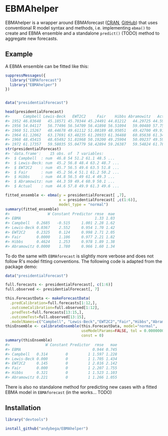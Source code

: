 <!-- README.md is generated from README.Rmd. Please edit that file -->
EBMAhelper
==========

EBMAhelper is a wrapper around EBMAforecast ([CRAN](https://cran.r-project.org/web/packages/EBMAforecast/index.html), [GitHub](https://github.com/jmontgomery/EBMAforecast)) that uses conventional R model syntax and methods, i.e. implementing `ebma()` to create and EBMA ensemble and a standalone `predict()` (TODO) method to aggregate new forecasts.

Example
-------

A EBMA ensemble can be fitted like this:

``` r
suppressMessages({
  library("EBMAforecast")
  library("EBMAhelper")
})


data("presidentialForecast")

head(presidentialForecast)
#>      Campbell Lewis-Beck   EWT2C2     Fair    Hibbs Abramowitz   Actual
#> 1952 46.83648   45.18571 45.70344 45.24491 44.81212   44.29725 44.59477
#> 1956 54.04117   56.77496 56.54709 56.41898 56.51094   59.00480 57.75380
#> 1960 51.15267   48.44678 49.61112 51.08189 48.95051   49.42700 49.91609
#> 1964 61.12062   63.17691 63.48235 61.20933 61.36488   60.85638 61.34263
#> 1968 48.45415   48.65492 51.81968 50.19200 49.25904   50.09237 49.59511
#> 1972 61.17357   59.58035 55.04779 58.42894 59.26387   59.54824 61.78800
str(presidentialForecast)
#> 'data.frame':    15 obs. of  7 variables:
#>  $ Campbell  : num  46.8 54 51.2 61.1 48.5 ...
#>  $ Lewis-Beck: num  45.2 56.8 48.4 63.2 48.7 ...
#>  $ EWT2C2    : num  45.7 56.5 49.6 63.5 51.8 ...
#>  $ Fair      : num  45.2 56.4 51.1 61.2 50.2 ...
#>  $ Hibbs     : num  44.8 56.5 49 61.4 49.3 ...
#>  $ Abramowitz: num  44.3 59 49.4 60.9 50.1 ...
#>  $ Actual    : num  44.6 57.8 49.9 61.3 49.6 ...

fitted_ensemble <- ebma(y = presidentialForecast[ ,7],
                        x = presidentialForecast[ ,c(1:6)],
                        model_type = "normal")
summary(fitted_ensemble)
#>                 W Constant Predictor rmse  mae
#> EBMA                                 1.33 1.03
#> Campbell   0.2685   -0.515     1.001 2.28 1.62
#> Lewis-Beck 0.0367    2.552     0.954 1.70 1.42
#> EWT2C2     0.2325    0.124     0.998 2.71 2.05
#> Fair       0.0000    1.106     0.977 2.21 1.82
#> Hibbs      0.4624    1.253     0.978 1.89 1.38
#> Abramowitz 0.0000    1.780     0.966 1.60 1.34
```

To do the same with `EBMAforecast` is slightly more verbose and does not follow R's model fitting conventions. The following code is adapted from the package demo:

``` r
data("presidentialForecast")

full.forecasts <- presidentialForecast[, c(1:6)]
full.observed <- presidentialForecast[, 7]

this.ForecastData <- makeForecastData(
  .predCalibration=full.forecasts[1:12,],
  .outcomeCalibration=full.observed[1:12],
  .predTest=full.forecasts[13:15,], 
  .outcomeTest=full.observed[13:15], 
  .modelNames=c("Campbell", "Lewis-Beck","EWT2C2","Fair","Hibbs","Abramowitz"))
thisEnsemble <- calibrateEnsemble(this.ForecastData, model="normal", 
                                  useModelParams=FALSE, tol = 0.000000001,
                                  const = 0)
summary(thisEnsemble)
#>                W Constant Predictor  rmse   mae
#> EBMA                                0.944 0.745
#> Campbell   0.314        0         1 1.597 1.228
#> Lewis-Beck 0.000        0         1 1.705 1.434
#> EWT2C2     0.145        0         1 2.816 2.142
#> Fair       0.000        0         1 2.207 1.755
#> Hibbs      0.321        0         1 1.523 1.103
#> Abramowitz 0.221        0         1 1.266 1.055
```

There is also no standalone method for predicting new cases with a fitted EBMA model in `EBMAforecast` (in the works... TODO)

Installation
------------

``` r
library("devtools")

install_github("andybega/EBMAhelper")
```

